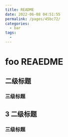 ```yaml
---
title: README
date: 2022-06-08 04:51:55
permalink: /pages/45bc72/
categories:
  - bar
tags:
  - 
---
```

# foo REAEDME


## 二级标题
### 三级标题
## 3 二级标题
### 三级标题